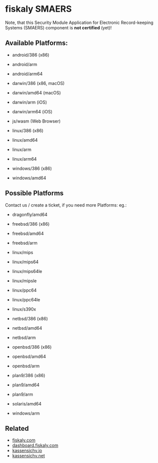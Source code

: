 # fiskaly SMAERS

Note, that this Security Module Application for Electronic Record-keeping Systems (SMAERS) component is **not certified** (yet)!

## Available Platforms: 

- android/386 (x86)
- android/arm
- android/arm64

- darwin/386 (x86, macOS)
- darwin/amd64 (macOS)
- darwin/arm (iOS)
- darwin/arm64 (iOS)

- js/wasm (Web Browser)

- linux/386 (x86)
- linux/amd64
- linux/arm
- linux/arm64

- windows/386 (x86)
- windows/amd64

## Possible Platforms

Contact us / create a ticket, if you need more Platforms:
eg.:

- dragonfly/amd64

- freebsd/386 (x86)
- freebsd/amd64
- freebsd/arm

- linux/mips
- linux/mips64
- linux/mips64le
- linux/mipsle
- linux/ppc64
- linux/ppc64le
- linux/s390x

- netbsd/386 (x86)
- netbsd/amd64
- netbsd/arm

- openbsd/386 (x86)
- openbsd/amd64
- openbsd/arm

- plan9/386 (x86)
- plan9/amd64
- plan9/arm

- solaris/amd64

- windows/arm

## Related

- [fiskaly.com](https://fiskaly.com)
- [dashboard.fiskaly.com](https://dashboard.fiskaly.com)
- [kassensichv.io](https://kassensichv.io)
- [kassensichv.net](https://kassensichv.net)
